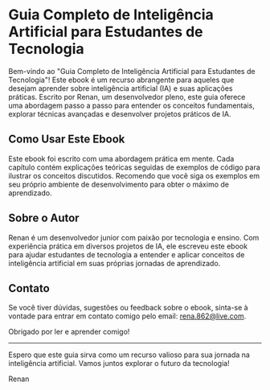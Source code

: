 # Guia Completo de Inteligência Artificial para Estudantes de Tecnologia

Bem-vindo ao "Guia Completo de Inteligência Artificial para Estudantes de Tecnologia"! Este ebook é um recurso abrangente para aqueles que desejam aprender sobre inteligência artificial (IA) e suas aplicações práticas. Escrito por Renan, um desenvolvedor pleno, este guia oferece uma abordagem passo a passo para entender os conceitos fundamentais, explorar técnicas avançadas e desenvolver projetos práticos de IA.


## Como Usar Este Ebook

Este ebook foi escrito com uma abordagem prática em mente. Cada capítulo contém explicações teóricas seguidas de exemplos de código para ilustrar os conceitos discutidos. Recomendo que você siga os exemplos em seu próprio ambiente de desenvolvimento para obter o máximo de aprendizado.

## Sobre o Autor

Renan é um desenvolvedor junior com paixão por tecnologia e ensino. Com experiência prática em diversos projetos de IA, ele escreveu este ebook para ajudar estudantes de tecnologia a entender e aplicar conceitos de inteligência artificial em suas próprias jornadas de aprendizado.

## Contato

Se você tiver dúvidas, sugestões ou feedback sobre o ebook, sinta-se à vontade para entrar em contato comigo pelo email: [rena.862@live.com](mailto:rena.862@live.com).

Obrigado por ler e aprender comigo!

---

Espero que este guia sirva como um recurso valioso para sua jornada na inteligência artificial. Vamos juntos explorar o futuro da tecnologia!

Renan
